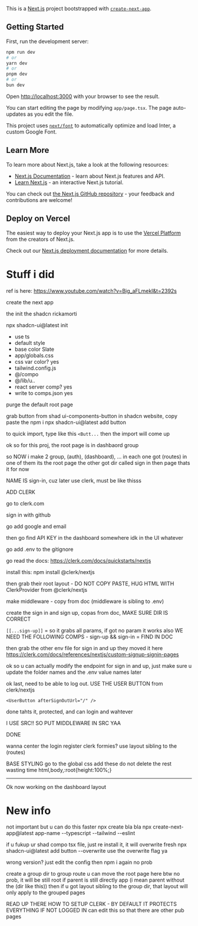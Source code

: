 This is a [Next.js](https://nextjs.org/) project bootstrapped with [`create-next-app`](https://github.com/vercel/next.js/tree/canary/packages/create-next-app).

## Getting Started

First, run the development server:

```bash
npm run dev
# or
yarn dev
# or
pnpm dev
# or
bun dev
```

Open [http://localhost:3000](http://localhost:3000) with your browser to see the result.

You can start editing the page by modifying `app/page.tsx`. The page auto-updates as you edit the file.

This project uses [`next/font`](https://nextjs.org/docs/basic-features/font-optimization) to automatically optimize and load Inter, a custom Google Font.

## Learn More

To learn more about Next.js, take a look at the following resources:

- [Next.js Documentation](https://nextjs.org/docs) - learn about Next.js features and API.
- [Learn Next.js](https://nextjs.org/learn) - an interactive Next.js tutorial.

You can check out [the Next.js GitHub repository](https://github.com/vercel/next.js/) - your feedback and contributions are welcome!

## Deploy on Vercel

The easiest way to deploy your Next.js app is to use the [Vercel Platform](https://vercel.com/new?utm_medium=default-template&filter=next.js&utm_source=create-next-app&utm_campaign=create-next-app-readme) from the creators of Next.js.

Check out our [Next.js deployment documentation](https://nextjs.org/docs/deployment) for more details.

# Stuff i did

ref is here: https://www.youtube.com/watch?v=Big_aFLmekI&t=2392s

create the next app

the init the shadcn rickamorti

npx shadcn-ui@latest init

- use ts
- default style
- base color Slate
- app/globals.css
- css var color? yes
- tailwind.config.js
- @/compo
- @/lib/u..
- react server comp? yes
- write to comps.json yes

purge the default root page

grab button from shad
ui-components-button in shadcn website, copy paste the npm i
npx shadcn-ui@latest add button

to quick import, type like this `<Butt...` then the import will come up

ok so for this proj, the root page is in dashbaord group

so NOW i make 2 group, (auth), (dashboard), ...
in each one got (routes)
in one of them its the root page
the other got dir called sign in then page
thats it for now

NAME IS sign-in, cuz later use clerk, must be like thisss

ADD CLERK

go to clerk.com

sign in with github

go add google and email

then go find API KEY in the dashboard somewhere idk in the UI whatever

go add .env to the gitignore

go read the docs: https://clerk.com/docs/quickstarts/nextjs

install this: npm install @clerk/nextjs

then grab their root layout - DO NOT COPY PASTE, HUG HTML WITH ClerkProvider from @clerk/nextjs

make middleware - copy from doc (middleware is sibling to .env)

create the sign in and sign up, copas from doc, MAKE SURE DIR IS CORRECT

`[[...sign-up]]` = so it grabs all params, if got no param it works also
WE NEED THE FOLLOWING COMPS - sign-up && sign-in = FIND IN DOC

then grab the other env file for sign in and up
they moved it here https://clerk.com/docs/references/nextjs/custom-signup-signin-pages

ok so u can actually modify the endpoint for sign in and up, just make sure u update the folder names and the .env value names later

ok last, need to be able to log out. USE THE USER BUTTON from clerk/nextjs

```tsx
<UserButton afterSignOutUrl="/" />
```

done tahts it, protected, and can login and wahtever

I USE SRC!! SO PUT MIDDLEWARE IN SRC YAA

DONE

wanna center the login register clerk formies? use layout sibling to the (routes)

BASE STYLING
go to the global css
add these
do not delete the rest wasting time
html,body,:root{height:100%;}

---

Ok now working on the dashboard layout

# New info

not important but u can do this faster npx create bla bla
npx create-next-app@latest app-name --typescript --tailwind --eslint

if u fukup ur shad compo tsx file, just re install it, it will overwrite fresh
npx shadcn-ui@latest add button --overwrite
use the overwrite flag ya

wrong version? just edit the config then npm i again no prob

create a group dir to group route
u can move the root page here btw no prob, it will be still root if parent is still directly app (i mean parent without the (dir like this))
then if u got layout sibling to the group dir, that layout will only apply to the grouped pages

READ UP THERE HOW TO SETUP CLERK - BY DEFAULT IT PROTECTS EVERYTHING IF NOT LOGGED IN
can edit this so that there are other pub pages
